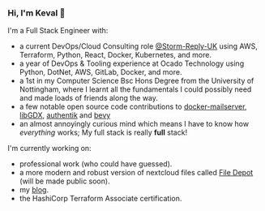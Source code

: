 ### Hi, I'm Keval 👋

I'm a Full Stack Engineer with:
- a current DevOps/Cloud Consulting role [@Storm-Reply-UK](https://github.com/Storm-Reply-UK) using AWS, Terraform, Python, React, Docker, Kubernetes, and more.
- a year of DevOps & Tooling experience at Ocado Technology using Python, DotNet, AWS, GitLab, Docker, and more.
- a 1st in my Computer Science Bsc Hons Degree from the University of Nottingham, where I learnt all the fundamentals I could possibly need and made loads of friends along the way.
- a few notable open source code contributions to [docker-mailserver](https://github.com/docker-mailserver/docker-mailserver), [libGDX](https://github.com/libgdx/libgdx), [authentik](https://github.com/goauthentik/authentik) and [bevy](https://github.com/bevyengine/bevy)
- an almost annoyingly curious mind which means I have to know how _everything_ works; My full stack is really **full** stack!

I'm currently working on:
- professional work (who could have guessed).
- a more modern and robust version of nextcloud files called [File Depot](https://GitHub.com/thechubbypanda/filedepot) (will be made public soon).
- my [blog](thechubbypanda.dev).
- the HashiCorp Terraform Associate certification.
